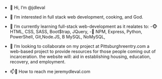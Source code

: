 - 👋 Hi, I’m @jdleval
- 👀 I’m interested in full stack web development, cooking, and God.
- 🌱 I’m currently learning full-stack web-development as it realates to:
-:monkey_face: HTML, CSS, SASS, Boot$trap, JQuery,
-:monkey: NPM, Express, Python, PowerShell, Git,Node.JS, B MySQL, NoMySQL,
           
- 💞️ I’m looking to collaborate on my project at Pittsburghreentry.com
      a web-based project to provide resources for those people coming out of incarceration.
      the website will: aid in establishing housing, education, recovery, and employment.

- 📫:incoming_envelope: How to reach me jeremydleval.com

<!---
jdleval/jdleval is a ✨ special ✨ repository because its `README.md` (this file) appears on your GitHub profile.
You can click the Preview link to take a look at your changes.
--->
